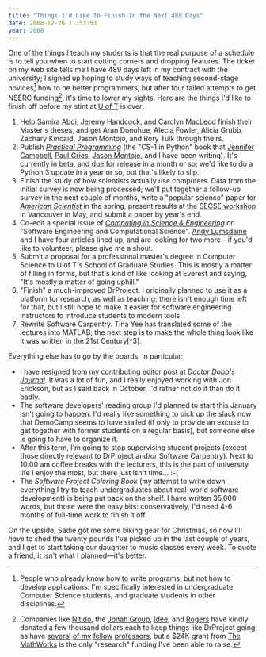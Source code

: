```yaml
---
title: "Things I'd Like To Finish In the Next 489 Days"
date: 2008-12-26 11:53:53
year: 2008
---
```

One of the things I teach my students is that the real purpose of a schedule is to tell you when to start cutting corners and dropping features. The ticker on my web site tells me I have 489 days left in my contract with the university; I signed up hoping to study ways of teaching second-stage novices[^1] how to be better programmers, but after four failed attempts to get NSERC funding[^2], it's time to lower my sights. Here are the things I'd like to finish off before my stint at <a href="http://www.cs.toronto.edu">U of T</a> is over:
<ol>
  <li>Help Samira Abdi, Jeremy Handcock, and Carolyn MacLeod finish their Master's theses, and get Aran Donohue, Alecia Fowler, Alicia Grubb, Zachary Kincaid, Jason Montojo, and Rory Tulk through theirs.</li>
  <li>Publish <a href="http://pragprog.com/titles/gwpy/practical-programming"><em>Practical Programming</em></a> (the "CS-1 in Python" book that <a href="http://www.cs.toronto.edu/~campbell">Jennifer Campbell</a>, <a href="http://www.cs.toronto.edu/~pgries">Paul Gries</a>, <a href="http://www.jaysnothere.com/blog/">Jason Montojo</a>, and I have been writing). It's currently in beta, and due for release in a month or so; we'd like to do a Python 3 update in a year or so, but that's likely to slip.</li>
  <li>Finish the study of how scientists actually use computers. Data from the initial survey is now being processed; we'll put together a follow-up survey in the next couple of months, write a "popular science" paper for <a href="http://www.amsci.org"><em>American Scientist</em></a> in the spring, present results at the <a href="http://www.cs.ua.edu/~SECSE09/">SECSE workshop</a> in Vancouver in May, and submit a paper by year's end.</li>
  <li>Co-edit a special issue of <a href="http://cise.aip.org/"><em>Computing in Science &amp; Engineering</em></a> on "Software Engineering and Computational Science". <a href="http://www.cs.indiana.edu/~lums">Andy Lumsdaine</a> and I have four articles lined up, and are looking for two more—if you'd like to volunteer, please give me a shout.</li>
  <li>Submit a proposal for a professional master's degree in Computer Science to U of T's School of Graduate Studies. This is mostly a matter of filling in forms, but that's kind of like looking at Everest and saying, "It's mostly a matter of going uphill."</li>
  <li>"Finish" a much-improved DrProject.  I originally planned to use it as a platform for research, as well as teaching; there isn't enough time left for that, but I still hope to make it easier for software engineering instructors to introduce students to modern tools.</li>
  <li>Rewrite Software Carpentry.  Tina Yee has translated some of the lectures into MATLAB; the next step is to make the whole thing look like it was written in the 21st Century[^3].</li>
</ol>
Everything else has to go by the boards. In particular:
<ul>
  <li>I have resigned from my contributing editor post at <a href="http://www.ddj.com"><em>Doctor Dobb's Journal</em></a>. It was a lot of fun, and I really enjoyed working with Jon Erickson, but as I said back in October, I'd rather not do it than do it badly.</li>
  <li>The software developers' reading group I'd planned to start this January isn't going to happen. I'd really like something to pick up the slack now that DemoCamp seems to have stalled (if only to provide an excuse to get together with former students on a regular basis), but someone else is going to have to organize it.</li>
  <li>After this term, I'm going to stop supervising student projects (except those directly relevant to DrProject and/or Software Carpentry). Next to 10:00 am coffee breaks with the lecturers, this is the part of university life I enjoy the most, but there just isn't time… :-(</li>
  <li>The <em>Software Project Coloring Book</em> (my attempt to write down everything I try to teach undergraduates about real-world software development) is being put back on the shelf. I have written 35,000 words, but those were the easy bits: conservatively, I'd need 4-6 months of full-time work to finish it off.</li>
</ul>
On the upside, Sadie got me some biking gear for Christmas, so now I'll <em>have</em> to shed the twenty pounds I've picked up in the last couple of years, and I get to start taking our daughter to music classes every week. To quote a friend, it isn't what I planned—it's better.

[^1]: People who already know how to write programs, but not how to develop applications. I'm specifically interested in undergraduate Computer Science students, and graduate students in other disciplines.

[^2]: Companies like <a href="http://www.nitido.com">Nitido</a>, the <a href="http://www.jonahgroup.com">Jonah Group</a>, <a href="http://www.ideeinc.com">Idee</a>, and <a href="http://www.rogers.com">Rogers</a> have kindly donated a few thousand dollars each to keep things like DrProject going, as have  <a href="http://www.dgp.toronto.edu/~ravin/">several</a> <a href="http://www.cs.toronto.edu/~sme">of my</a> <a href="http://www3.fis.utoronto.ca/~yu/">fellow</a> <a href="http://www.cs.toronto.edu/~lilien/">professors</a>,  but a $24K grant from <a href="http://www.mathworks.com">The MathWorks</a> is the only "research" funding I've been able to raise.

[^3]: As I said yesterday, I'm looking for a mentor in the Toronto area who can show me how to do this.
